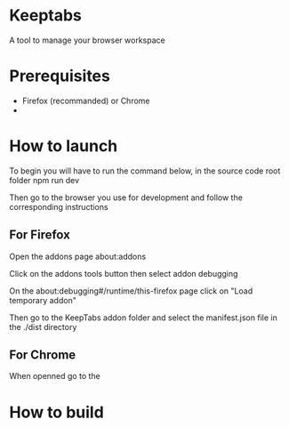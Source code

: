# Keeptabs
A tool to manage your browser workspace

# Prerequisites
* Firefox (recommanded) or Chrome
* 

# How to launch

To begin you will have to run the command below, in the source code root folder
npm run dev

Then go to the browser you use for development and follow the corresponding instructions

## For Firefox
Open the addons page about:addons

Click on the addons tools button then select addon debugging

On the about:debugging#/runtime/this-firefox page click on "Load temporary addon"

Then go to the KeepTabs addon folder and select the manifest.json file in the ./dist directory

## For Chrome

When openned go to the 

# How to build
